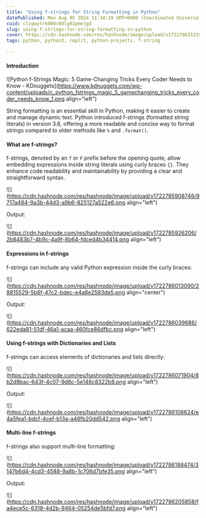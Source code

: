 ```yaml
---
title: "Using f-strings for String Formatting in Python"
datePublished: Mon Aug 05 2024 11:34:19 GMT+0000 (Coordinated Universal Time)
cuid: clzgwytrk000c08lg92pmejgd
slug: using-f-strings-for-string-formatting-in-python
cover: https://cdn.hashnode.com/res/hashnode/image/upload/v1722786313192/cc6a69b0-bc1f-48a6-8e57-fe35ce5e5348.webp
tags: python, python3, replit, python-projects, f-string

---
```


#### Introduction

![Python f-Strings Magic: 5 Game-Changing Tricks Every Coder Needs to Know -  KDnuggets](https://www.kdnuggets.com/wp-content/uploads/c_python_fstrings_magic_5_gamechanging_tricks_every_coder_needs_know_1.png align="left")

String formatting is an essential skill in Python, making it easier to create and manage dynamic text. Python introduced f-strings (formatted string literals) in version 3.6, offering a more readable and concise way to format strings compared to older methods like `%` and `.format()`.

#### What are f-strings?

f-strings, denoted by an `f` or `F` prefix before the opening quote, allow embedding expressions inside string literals using curly braces `{}`. They enhance code readability and maintainability by providing a clear and straightforward syntax.

![](https://cdn.hashnode.com/res/hashnode/image/upload/v1722785908748/9717a484-9a3b-44d3-a9b6-825127a522e6.png align="left")

Output:

![](https://cdn.hashnode.com/res/hashnode/image/upload/v1722785926206/2b8483b7-4b9c-4a9f-8b64-fdced4b34414.png align="left")

#### Expressions in f-strings

f-strings can include any valid Python expression inside the curly braces:

![](https://cdn.hashnode.com/res/hashnode/image/upload/v1722786013090/28815529-5b6f-47c2-bdec-e4a8e2583de5.png align="center")

Output:

![](https://cdn.hashnode.com/res/hashnode/image/upload/v1722786039686/622eda81-51df-46a1-acaa-460fce86dfbc.png align="left")

#### Using f-strings with Dictionaries and Lists

f-strings can access elements of dictionaries and lists directly:

![](https://cdn.hashnode.com/res/hashnode/image/upload/v1722786071904/8b2d8bac-643f-4c07-9d6c-5e148c8322b8.png align="left")

Output:

![](https://cdn.hashnode.com/res/hashnode/image/upload/v1722786108624/e4a5fea1-bdcf-4cef-b13a-a46fb20dd542.png align="left")

#### Multi-line f-strings

f-strings also support multi-line formatting:

![](https://cdn.hashnode.com/res/hashnode/image/upload/v1722786188474/3147b6d4-4cd3-4588-9a8b-1c706d7bfe35.png align="left")

Output:

![](https://cdn.hashnode.com/res/hashnode/image/upload/v1722786205858/fa4ece5c-6318-4d2b-9464-05254de5bfd7.png align="left")